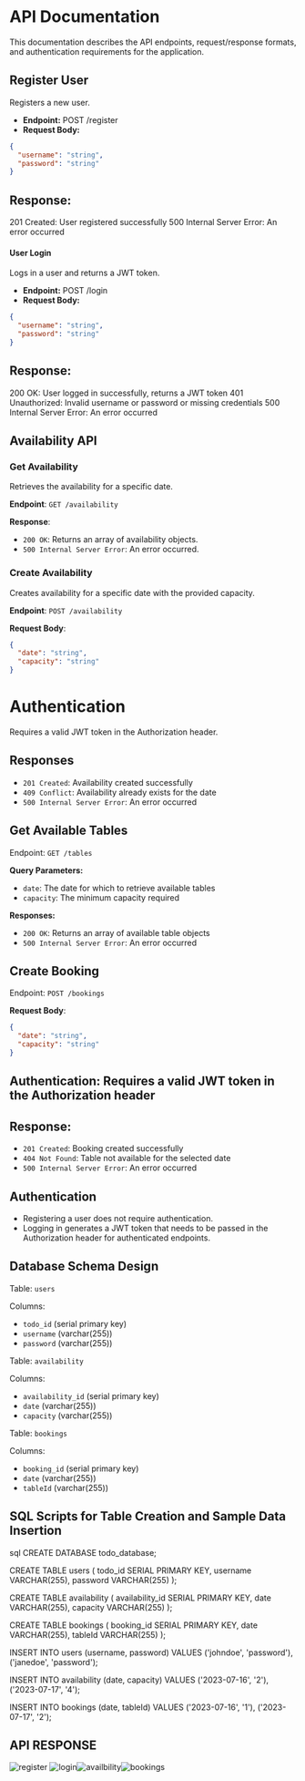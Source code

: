 # API Documentation

This documentation describes the API endpoints, request/response formats, and authentication requirements for the application.

## Register User

Registers a new user.

- **Endpoint:** POST /register
- **Request Body:**

```json
{
  "username": "string",
  "password": "string"
}
```
## Response:
201 Created: User registered successfully
500 Internal Server Error: An error occurred




#### User Login

Logs in a user and returns a JWT token.

- **Endpoint:** POST /login
- **Request Body:**
```json
{
  "username": "string",
  "password": "string"
}
```

## Response:
200 OK: User logged in successfully, returns a JWT token
401 Unauthorized: Invalid username or password or missing credentials
500 Internal Server Error: An error occurred




 ## Availability API

### Get Availability
Retrieves the availability for a specific date.

**Endpoint**: `GET /availability`

**Response**:
- `200 OK`: Returns an array of availability objects.
- `500 Internal Server Error`: An error occurred.

### Create Availability
Creates availability for a specific date with the provided capacity.

**Endpoint**: `POST /availability`

**Request Body**:
```json
{
  "date": "string",
  "capacity": "string"
}
```



# Authentication

Requires a valid JWT token in the Authorization header.

## Responses

* `201 Created`: Availability created successfully
* `409 Conflict`: Availability already exists for the date
* `500 Internal Server Error`: An error occurred

## Get Available Tables

Endpoint: `GET /tables`

**Query Parameters:**

* `date`: The date for which to retrieve available tables
* `capacity`: The minimum capacity required

**Responses:**

* `200 OK`: Returns an array of available table objects
* `500 Internal Server Error`: An error occurred

## Create Booking

Endpoint: `POST /bookings`


**Request Body**:
```json
{
  "date": "string",
  "capacity": "string"
}
```

## Authentication: Requires a valid JWT token in the Authorization header

## Response:

* `201 Created`: Booking created successfully
* `404 Not Found`: Table not available for the selected date
* `500 Internal Server Error`: An error occurred

## Authentication

* Registering a user does not require authentication.
* Logging in generates a JWT token that needs to be passed in the Authorization header for authenticated endpoints.

## Database Schema Design

Table: `users`

Columns:

* `todo_id` (serial primary key)
* `username` (varchar(255))
* `password` (varchar(255))

Table: `availability`

Columns:

* `availability_id` (serial primary key)
* `date` (varchar(255))
* `capacity` (varchar(255))

Table: `bookings`

Columns:

* `booking_id` (serial primary key)
* `date` (varchar(255))
* `tableId` (varchar(255))

## SQL Scripts for Table Creation and Sample Data Insertion

sql
CREATE DATABASE todo_database;

CREATE TABLE users (
  todo_id SERIAL PRIMARY KEY,
  username VARCHAR(255),
  password VARCHAR(255)
);

CREATE TABLE availability (
  availability_id SERIAL PRIMARY KEY,
  date VARCHAR(255),
  capacity VARCHAR(255)
);

CREATE TABLE bookings (
  booking_id SERIAL PRIMARY KEY,
  date VARCHAR(255),
  tableId VARCHAR(255)
);

INSERT INTO users (username, password) VALUES
  ('johndoe', 'password'),
  ('janedoe', 'password');

INSERT INTO availability (date, capacity) VALUES
  ('2023-07-16', '2'),
  ('2023-07-17', '4');

INSERT INTO bookings (date, tableId) VALUES
  ('2023-07-16', '1'),
  ('2023-07-17', '2');



  ## API RESPONSE 
  ![register](pg1.jpg)
  ![login](postman2.jpg)![availbility](postman3.jpg)![bookings](postman5.jpg)